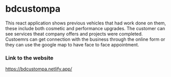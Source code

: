 # bdcustompa

This react application shows previous vehicles that had work done on them, these include both cosmetic and performance upgrades. The customer can see services theat company offers and projects were completed. Custoemrs can get connection with the business through the online form or they can use the google map to have face to face appointment.

### Link to the website 
https://bdcustompa.netlify.app/
